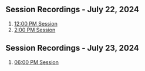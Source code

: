 ## Session Recordings - July 22, 2024

1. [12:00 PM Session](https://screenrec.com/share/VDX9BiW86u)
2. [2:00 PM Session](https://screenrec.com/share/ROHyAKb8Jp)

## Session Recordings - July 23, 2024

1. [06:00 PM Session](https://screenrec.com/share/g2TV50KsO7)
